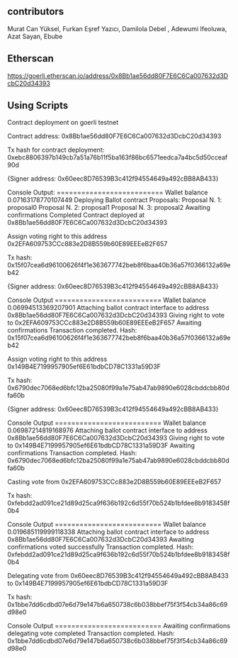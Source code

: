 ## contributors

Murat Can Yüksel, Furkan Eşref Yazıcı, Damilola Debel , Adewumi Ifeoluwa, Azat Sayan, Ebube

## Etherscan

https://goerli.etherscan.io/address/0x8Bb1ae56dd80F7E6C6Ca007632d3DcbC20d34393

## Using Scripts

Contract deployment on goerli testnet

Contract address: 0x8Bb1ae56dd80F7E6C6Ca007632d3DcbC20d34393

Tx hash for contract deployment: 0xebc8806397b149cb7a51a76b11f5ba163f86bc6571eedca7a4bc5d50cceaf90d

{Signer address: 0x60eec8D76539B3c412f94554649a492cBB8AB433}

Console Output: ==========================
Wallet balance 0.07163178770107449
Deploying Ballot contract
Proposals:
Proposal N. 1: proposal0
Proposal N. 2: proposal1
Proposal N. 3: proposal2
Awaiting confirmations
Completed
Contract deployed at 0x8Bb1ae56dd80F7E6C6Ca007632d3DcbC20d34393

Assign voting right to this address 0x2EFA609753CCc883e2D8B559b60E89EEEeB2F657

Tx hash: 0x15f07cea6d96100626f4f1e363677742beb8f6baa40b36a57f0366132a69eb42

{Signer address: 0x60eec8D76539B3c412f94554649a492cBB8AB433}

Console Output ==========================
Wallet balance 0.06994513369207901
Attaching ballot contract interface to address 0x8Bb1ae56dd80F7E6C6Ca007632d3DcbC20d34393
Giving right to vote to 0x2EFA609753CCc883e2D8B559b60E89EEEeB2F657
Awaiting confirmations
Transaction completed. Hash: 0x15f07cea6d96100626f4f1e363677742beb8f6baa40b36a57f0366132a69eb42

Assign voting right to this address 0x149B4E7199957905ef6E61bdbCD78C1331a59D3F

Tx hash: 0x6790dec7068ed6bfc12ba25080f99a1e75ab47ab9890e6028cbddcbb80dfa60b

{Signer address: 0x60eec8D76539B3c412f94554649a492cBB8AB433}

Console Output ==========================
Wallet balance 0.06987214819168976
Attaching ballot contract interface to address 0x8Bb1ae56dd80F7E6C6Ca007632d3DcbC20d34393
Giving right to vote to 0x149B4E7199957905ef6E61bdbCD78C1331a59D3F
Awaiting confirmations
Transaction completed. Hash: 0x6790dec7068ed6bfc12ba25080f99a1e75ab47ab9890e6028cbddcbb80dfa60b

Casting vote from 0x2EFA609753CCc883e2D8B559b60E89EEEeB2F657

Tx hash: 0xfebdd2ad091ce21d89d25ca9f636b192c6d55f70b524b1bfdee8b9183458f0b4

Console Output ==========================
Wallet balance 0.019685119999118338
Attaching ballot contract interface to address 0x8Bb1ae56dd80F7E6C6Ca007632d3DcbC20d34393
Awaiting confirmations
voted successfully
Transaction completed. Hash: 0xfebdd2ad091ce21d89d25ca9f636b192c6d55f70b524b1bfdee8b9183458f0b4

Delegating vote from 0x60eec8D76539B3c412f94554649a492cBB8AB433 to 0x149B4E7199957905ef6E61bdbCD78C1331a59D3F

Tx hash: 0x1bbe7dd6cdbd07e6d79e147b6a650738c6b038bbef75f3f54cb34a86c69d98e0

Console Output ==========================
Awaiting confirmations
delegating vote completed
Transaction completed. Hash: 0x1bbe7dd6cdbd07e6d79e147b6a650738c6b038bbef75f3f54cb34a86c69d98e0
